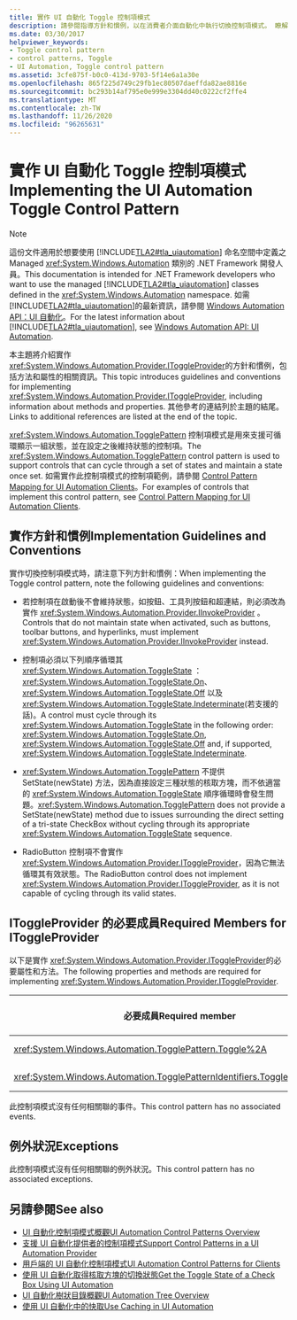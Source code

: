 ```yaml
---
title: 實作 UI 自動化 Toggle 控制項模式
description: 請參閱指導方針和慣例，以在消費者介面自動化中執行切換控制項模式。 瞭解 IToggleProvider 介面所需的成員。
ms.date: 03/30/2017
helpviewer_keywords:
- Toggle control pattern
- control patterns, Toggle
- UI Automation, Toggle control pattern
ms.assetid: 3cfe875f-b0c0-413d-9703-5f14e6a1a30e
ms.openlocfilehash: 865f225d749c29fb1ec80507daeffda82ae8816e
ms.sourcegitcommit: bc293b14af795e0e999e3304dd40c0222cf2ffe4
ms.translationtype: MT
ms.contentlocale: zh-TW
ms.lasthandoff: 11/26/2020
ms.locfileid: "96265631"
---
```

# <a name="implementing-the-ui-automation-toggle-control-pattern"></a><span data-ttu-id="96f31-104">實作 UI 自動化 Toggle 控制項模式</span><span class="sxs-lookup"><span data-stu-id="96f31-104">Implementing the UI Automation Toggle Control Pattern</span></span>

> [!NOTE]
> <span data-ttu-id="96f31-105">這份文件適用於想要使用 [!INCLUDE[TLA2#tla_uiautomation](../../../includes/tla2sharptla-uiautomation-md.md)] 命名空間中定義之 Managed <xref:System.Windows.Automation> 類別的 .NET Framework 開發人員。</span><span class="sxs-lookup"><span data-stu-id="96f31-105">This documentation is intended for .NET Framework developers who want to use the managed [!INCLUDE[TLA2#tla_uiautomation](../../../includes/tla2sharptla-uiautomation-md.md)] classes defined in the <xref:System.Windows.Automation> namespace.</span></span> <span data-ttu-id="96f31-106">如需 [!INCLUDE[TLA2#tla_uiautomation](../../../includes/tla2sharptla-uiautomation-md.md)]的最新資訊，請參閱 [Windows Automation API：UI 自動化](/windows/win32/winauto/entry-uiauto-win32)。</span><span class="sxs-lookup"><span data-stu-id="96f31-106">For the latest information about [!INCLUDE[TLA2#tla_uiautomation](../../../includes/tla2sharptla-uiautomation-md.md)], see [Windows Automation API: UI Automation](/windows/win32/winauto/entry-uiauto-win32).</span></span>  
  
 <span data-ttu-id="96f31-107">本主題將介紹實作 <xref:System.Windows.Automation.Provider.IToggleProvider>的方針和慣例，包括方法和屬性的相關資訊。</span><span class="sxs-lookup"><span data-stu-id="96f31-107">This topic introduces guidelines and conventions for implementing <xref:System.Windows.Automation.Provider.IToggleProvider>, including information about methods and properties.</span></span> <span data-ttu-id="96f31-108">其他參考的連結列於主題的結尾。</span><span class="sxs-lookup"><span data-stu-id="96f31-108">Links to additional references are listed at the end of the topic.</span></span>  
  
 <span data-ttu-id="96f31-109"><xref:System.Windows.Automation.TogglePattern> 控制項模式是用來支援可循環顯示一組狀態，並在設定之後維持狀態的控制項。</span><span class="sxs-lookup"><span data-stu-id="96f31-109">The <xref:System.Windows.Automation.TogglePattern> control pattern is used to support controls that can cycle through a set of states and maintain a state once set.</span></span> <span data-ttu-id="96f31-110">如需實作此控制項模式的控制項範例，請參閱 [Control Pattern Mapping for UI Automation Clients](control-pattern-mapping-for-ui-automation-clients.md)。</span><span class="sxs-lookup"><span data-stu-id="96f31-110">For examples of controls that implement this control pattern, see [Control Pattern Mapping for UI Automation Clients](control-pattern-mapping-for-ui-automation-clients.md).</span></span>  
  
<a name="Implementation_Guidelines_and_Conventions"></a>

## <a name="implementation-guidelines-and-conventions"></a><span data-ttu-id="96f31-111">實作方針和慣例</span><span class="sxs-lookup"><span data-stu-id="96f31-111">Implementation Guidelines and Conventions</span></span>  

 <span data-ttu-id="96f31-112">實作切換控制項模式時，請注意下列方針和慣例：</span><span class="sxs-lookup"><span data-stu-id="96f31-112">When implementing the Toggle control pattern, note the following guidelines and conventions:</span></span>  
  
- <span data-ttu-id="96f31-113">若控制項在啟動後不會維持狀態，如按鈕、工具列按鈕和超連結，則必須改為實作 <xref:System.Windows.Automation.Provider.IInvokeProvider> 。</span><span class="sxs-lookup"><span data-stu-id="96f31-113">Controls that do not maintain state when activated, such as buttons, toolbar buttons, and hyperlinks, must implement <xref:System.Windows.Automation.Provider.IInvokeProvider> instead.</span></span>  
  
- <span data-ttu-id="96f31-114">控制項必須以下列順序循環其 <xref:System.Windows.Automation.ToggleState> ： <xref:System.Windows.Automation.ToggleState.On>、 <xref:System.Windows.Automation.ToggleState.Off> 以及 <xref:System.Windows.Automation.ToggleState.Indeterminate>(若支援的話)。</span><span class="sxs-lookup"><span data-stu-id="96f31-114">A control must cycle through its <xref:System.Windows.Automation.ToggleState> in the following order: <xref:System.Windows.Automation.ToggleState.On>, <xref:System.Windows.Automation.ToggleState.Off> and, if supported, <xref:System.Windows.Automation.ToggleState.Indeterminate>.</span></span>  
  
- <span data-ttu-id="96f31-115"><xref:System.Windows.Automation.TogglePattern> 不提供 SetState(newState) 方法，因為直接設定三種狀態的核取方塊，而不依適當的 <xref:System.Windows.Automation.ToggleState> 順序循環時會發生問題。</span><span class="sxs-lookup"><span data-stu-id="96f31-115"><xref:System.Windows.Automation.TogglePattern> does not provide a SetState(newState) method due to issues surrounding the direct setting of a tri-state CheckBox without cycling through its appropriate <xref:System.Windows.Automation.ToggleState> sequence.</span></span>  
  
- <span data-ttu-id="96f31-116">RadioButton 控制項不會實作 <xref:System.Windows.Automation.Provider.IToggleProvider>，因為它無法循環其有效狀態。</span><span class="sxs-lookup"><span data-stu-id="96f31-116">The RadioButton control does not implement <xref:System.Windows.Automation.Provider.IToggleProvider>, as it is not capable of cycling through its valid states.</span></span>  
  
<a name="Required_Members_for_IToggleProvider"></a>

## <a name="required-members-for-itoggleprovider"></a><span data-ttu-id="96f31-117">IToggleProvider 的必要成員</span><span class="sxs-lookup"><span data-stu-id="96f31-117">Required Members for IToggleProvider</span></span>  

 <span data-ttu-id="96f31-118">以下是實作 <xref:System.Windows.Automation.Provider.IToggleProvider>的必要屬性和方法。</span><span class="sxs-lookup"><span data-stu-id="96f31-118">The following properties and methods are required for implementing <xref:System.Windows.Automation.Provider.IToggleProvider>.</span></span>  
  
|<span data-ttu-id="96f31-119">必要成員</span><span class="sxs-lookup"><span data-stu-id="96f31-119">Required member</span></span>|<span data-ttu-id="96f31-120">成員類型</span><span class="sxs-lookup"><span data-stu-id="96f31-120">Member type</span></span>|<span data-ttu-id="96f31-121">備註</span><span class="sxs-lookup"><span data-stu-id="96f31-121">Notes</span></span>|  
|---------------------|-----------------|-----------|  
|<xref:System.Windows.Automation.TogglePattern.Toggle%2A>|<span data-ttu-id="96f31-122">方法</span><span class="sxs-lookup"><span data-stu-id="96f31-122">Method</span></span>|<span data-ttu-id="96f31-123">無</span><span class="sxs-lookup"><span data-stu-id="96f31-123">None</span></span>|  
|<xref:System.Windows.Automation.TogglePatternIdentifiers.ToggleStateProperty>|<span data-ttu-id="96f31-124">屬性</span><span class="sxs-lookup"><span data-stu-id="96f31-124">Property</span></span>|<span data-ttu-id="96f31-125">無</span><span class="sxs-lookup"><span data-stu-id="96f31-125">None</span></span>|  
  
 <span data-ttu-id="96f31-126">此控制項模式沒有任何相關聯的事件。</span><span class="sxs-lookup"><span data-stu-id="96f31-126">This control pattern has no associated events.</span></span>  
  
<a name="Exceptions"></a>

## <a name="exceptions"></a><span data-ttu-id="96f31-127">例外狀況</span><span class="sxs-lookup"><span data-stu-id="96f31-127">Exceptions</span></span>  

 <span data-ttu-id="96f31-128">此控制項模式沒有任何相關聯的例外狀況。</span><span class="sxs-lookup"><span data-stu-id="96f31-128">This control pattern has no associated exceptions.</span></span>  
  
## <a name="see-also"></a><span data-ttu-id="96f31-129">另請參閱</span><span class="sxs-lookup"><span data-stu-id="96f31-129">See also</span></span>

- [<span data-ttu-id="96f31-130">UI 自動化控制項模式概觀</span><span class="sxs-lookup"><span data-stu-id="96f31-130">UI Automation Control Patterns Overview</span></span>](ui-automation-control-patterns-overview.md)
- [<span data-ttu-id="96f31-131">支援 UI 自動化提供者的控制項模式</span><span class="sxs-lookup"><span data-stu-id="96f31-131">Support Control Patterns in a UI Automation Provider</span></span>](support-control-patterns-in-a-ui-automation-provider.md)
- [<span data-ttu-id="96f31-132">用戶端的 UI 自動化控制項模式</span><span class="sxs-lookup"><span data-stu-id="96f31-132">UI Automation Control Patterns for Clients</span></span>](ui-automation-control-patterns-for-clients.md)
- [<span data-ttu-id="96f31-133">使用 UI 自動化取得核取方塊的切換狀態</span><span class="sxs-lookup"><span data-stu-id="96f31-133">Get the Toggle State of a Check Box Using UI Automation</span></span>](get-the-toggle-state-of-a-check-box-using-ui-automation.md)
- [<span data-ttu-id="96f31-134">UI 自動化樹狀目錄概觀</span><span class="sxs-lookup"><span data-stu-id="96f31-134">UI Automation Tree Overview</span></span>](ui-automation-tree-overview.md)
- [<span data-ttu-id="96f31-135">使用 UI 自動化中的快取</span><span class="sxs-lookup"><span data-stu-id="96f31-135">Use Caching in UI Automation</span></span>](use-caching-in-ui-automation.md)
